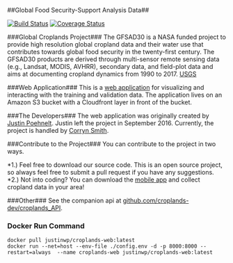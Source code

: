 ##Global Food Security-Support Analysis Data##

[![Build Status](https://travis-ci.org/justinwp/croplands-web.svg)](https://travis-ci.org/justinwp/croplands-web) [![Coverage Status](https://coveralls.io/repos/justinwp/croplands-web/badge.svg)](https://coveralls.io/r/justinwp/croplands-web)

###Global Croplands Project###
The GFSAD30 is a NASA funded project to provide high resolution global cropland data and their water use that
contributes towards global food security in the twenty-first century. The GFSAD30 products are derived through
multi-sensor remote sensing data (e.g., Landsat, MODIS, AVHRR), secondary data, and field-plot data and aims at
documenting cropland dynamics from 1990 to 2017. [USGS](http://geography.wr.usgs.gov/science/croplands/)

###Web Application###
This is a [web application](https://croplands.org) for visualizing and interacting with the training and validation
data. The application lives on an Amazon S3 bucket with a Cloudfront layer in front of the bucket.

###The Developers###
The web application was originally created by [Justin Poehnelt](https://github.com/justinwp).  Justin left the project
in September 2016.  Currently, the project is handled by [Corryn Smith](https://github.com/clsmit8703).


###Contribute to the Project###
You can contribute to the project in two ways.

*1.) Feel free to download our source code.  This is an open source project, so always feel free to submit a pull request
if you have any suggestions.
*2.) Not into coding? You can download the [mobile app](https://croplands.org/mobile) and collect cropland data in your
area!

###Other###
See the companion api at [github.com/croplands-dev/croplands_API](https://github.com/croplands-dev/croplands_API).


### Docker Run Command

```
docker pull justinwp/croplands-web:latest
docker run --net=host --env-file ./config.env -d -p 8000:8000 --restart=always  --name croplands-web justinwp/croplands-web:latest
```
